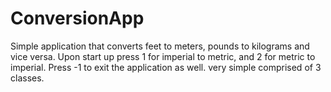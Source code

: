 # ConversionApp
Simple application that converts feet to meters, pounds to kilograms and vice versa. Upon start up press 1 for imperial to metric, and 2 for metric
to imperial. Press -1 to exit the application as well. very simple comprised of 3 classes.
